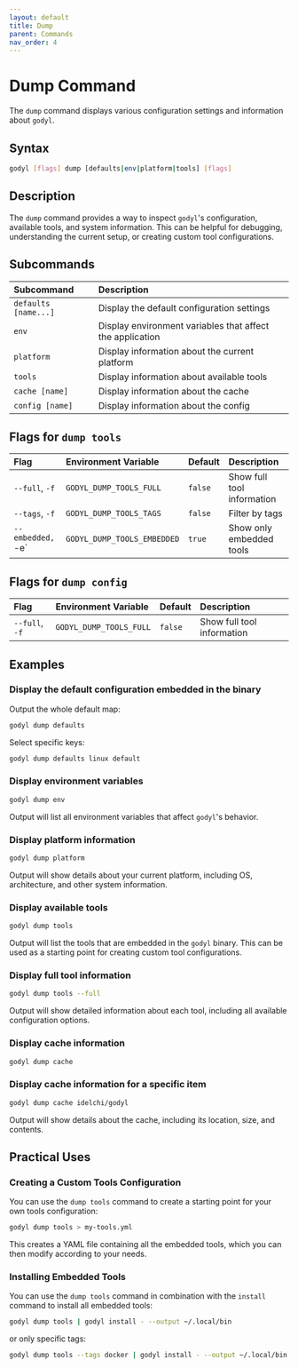 ```yaml
---
layout: default
title: Dump
parent: Commands
nav_order: 4
---
```


# Dump Command

The `dump` command displays various configuration settings and information about `godyl`.

## Syntax

```sh
godyl [flags] dump [defaults|env|platform|tools] [flags]
```

## Description

The `dump` command provides a way to inspect `godyl`'s configuration, available tools, and system information. This can be helpful for debugging, understanding the current setup, or creating custom tool configurations.

## Subcommands

| Subcommand           | Description                                               |
| :------------------- | :-------------------------------------------------------- |
| `defaults [name...]` | Display the default configuration settings                |
| `env`                | Display environment variables that affect the application |
| `platform`           | Display information about the current platform            |
| `tools`              | Display information about available tools                 |
| `cache [name]`       | Display information about the cache                       |
| `config [name]`      | Display information about the config                      |

## Flags for `dump tools`

| Flag              | Environment Variable        | Default | Description                |
| :---------------- | :-------------------------- | :------ | :------------------------- |
| `--full`, `-f`    | `GODYL_DUMP_TOOLS_FULL`     | `false` | Show full tool information |
| `--tags`, `-f`    | `GODYL_DUMP_TOOLS_TAGS`     | `false` | Filter by tags             |
| `--embedded, `-e` | `GODYL_DUMP_TOOLS_EMBEDDED` | `true`  | Show only embedded tools   |

## Flags for `dump config`

| Flag           | Environment Variable    | Default | Description                |
| :------------- | :---------------------- | :------ | :------------------------- |
| `--full`, `-f` | `GODYL_DUMP_TOOLS_FULL` | `false` | Show full tool information |

## Examples

### Display the default configuration embedded in the binary

Output the whole default map:

```sh
godyl dump defaults
```

Select specific keys:

```sh
godyl dump defaults linux default
```

### Display environment variables

```sh
godyl dump env
```

Output will list all environment variables that affect `godyl`'s behavior.

### Display platform information

```sh
godyl dump platform
```

Output will show details about your current platform, including OS, architecture, and other system information.

### Display available tools

```sh
godyl dump tools
```

Output will list the tools that are embedded in the `godyl` binary. This can be used as a starting point for creating custom tool configurations.

### Display full tool information

```sh
godyl dump tools --full
```

Output will show detailed information about each tool, including all available configuration options.

### Display cache information

```sh
godyl dump cache
```

### Display cache information for a specific item

```sh
godyl dump cache idelchi/godyl
```

Output will show details about the cache, including its location, size, and contents.

## Practical Uses

### Creating a Custom Tools Configuration

You can use the `dump tools` command to create a starting point for your own tools configuration:

```sh
godyl dump tools > my-tools.yml
```

This creates a YAML file containing all the embedded tools, which you can then modify according to your needs.

### Installing Embedded Tools

You can use the `dump tools` command in combination with the `install` command to install all embedded tools:

```sh
godyl dump tools | godyl install - --output ~/.local/bin
```

or only specific tags:

```sh
godyl dump tools --tags docker | godyl install - --output ~/.local/bin
```
